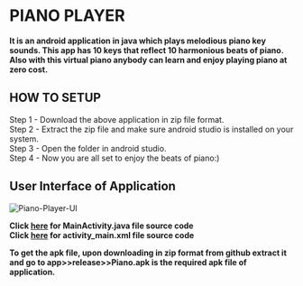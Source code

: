 # PIANO PLAYER  
**It is an android application in java which plays melodious piano key sounds. This app has 10 keys that reflect 10 harmonious beats of piano. Also with this virtual piano anybody can learn and enjoy playing piano at zero cost.**  
  
## HOW TO SETUP  
Step 1 - Download the above application in zip file format.  
Step 2 - Extract the zip file and make sure android studio is installed on your system.  
Step 3 - Open the folder in android studio.  
Step 4 - Now you are all set to enjoy the beats of piano:)  


## User Interface of Application  
![Piano-Player-UI](https://user-images.githubusercontent.com/33429953/124077341-0aa3ef80-da65-11eb-86bc-0ed0337cd5a7.jpeg)  
  
    
  **Click [here](https://github.com/suubbhhaamm/Piano-Player-App/blob/master/app/src/main/java/com/example/galleryapp/MainActivity.java) for MainActivity.java file source code**  
**Click [here](https://github.com/suubbhhaamm/Piano-Player-App/blob/master/app/src/main/res/layout/activity_main.xml) for activity_main.xml file source code**  
  
  
**To get the apk file, upon downloading in zip format from github extract it and go to app>>release>>Piano.apk is the required apk file of application.**
